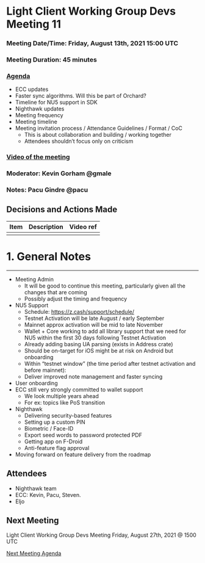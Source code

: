 # Light Client Working Group Devs Meeting 11
### Meeting Date/Time: Friday, August 13th, 2021 15:00 UTC
### Meeting Duration: 45 minutes
### [Agenda](https://github.com/zcash/lcwg/issues/19)
- ECC updates
- Faster sync algorithms. Will this be part of Orchard?
- Timeline for NU5 support in SDK
- Nighthawk updates
- Meeting frequency
- Meeting timeline
- Meeting invitation process / Attendance Guidelines / Format / CoC
  - This is about collaboration and building / working together
  - Attendees shouldn’t focus only on criticism

### [Video of the meeting](not-recorded)
### Moderator: Kevin Gorham @gmale
### Notes: Pacu Gindre @pacu

## Decisions and Actions Made
| Item | Description | Video ref |
| ------------- | ----------- | --------- |
| | ||

# 1. General Notes
-------------------------------------------
- Meeting Admin 
  - It will be good to continue this meeting, particularly given all the changes that are coming
  - Possibly adjust the timing and frequency
- NU5 Support
  - Schedule: https://z.cash/support/schedule/ 
  - Testnet Activation will be late August / early September
  - Mainnet approx activation will be mid to late November
  - Wallet + Core working to add all library support that we need for NU5 within the first 30 days following Testnet Activation
   - Already adding basing UA parsing (exists in Address crate)
   - Should be on-target for iOS might be at risk on Android but onboarding
  - Within “testnet window” (the time period after testnet activation and before mainnet):
   - Deliver improved note management and faster syncing
- User onboarding
- ECC still very strongly committed to wallet support
  - We look multiple years ahead
  - For ex: topics like PoS transition
- Nighthawk
  - Delivering security-based features
   - Setting up a custom PIN
   - Biometric / Face-ID
   - Export seed words to password protected PDF
  - Getting app on F-Droid
   - Anti-feature flag approval
 - Moving forward on feature delivery from the roadmap


## Attendees
* Nighthawk team
* ECC: Kevin, Pacu, Steven.
* Eljo

## Next Meeting
Light Client Working Group Devs Meeting Friday, August 27th, 2021 @ 1500 UTC

[Next Meeting Agenda](https://github.com/zcash/lcwg/issues/20)
